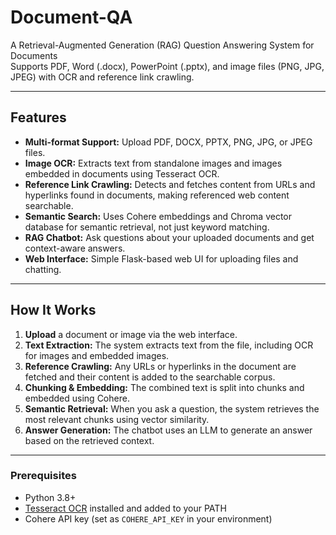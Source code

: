 # Document-QA

A Retrieval-Augmented Generation (RAG) Question Answering System for Documents  
Supports PDF, Word (.docx), PowerPoint (.pptx), and image files (PNG, JPG, JPEG) with OCR and reference link crawling.

---

## Features

- **Multi-format Support:** Upload PDF, DOCX, PPTX, PNG, JPG, or JPEG files.
- **Image OCR:** Extracts text from standalone images and images embedded in documents using Tesseract OCR.
- **Reference Link Crawling:** Detects and fetches content from URLs and hyperlinks found in documents, making referenced web content searchable.
- **Semantic Search:** Uses Cohere embeddings and Chroma vector database for semantic retrieval, not just keyword matching.
- **RAG Chatbot:** Ask questions about your uploaded documents and get context-aware answers.
- **Web Interface:** Simple Flask-based web UI for uploading files and chatting.

---

## How It Works

1. **Upload** a document or image via the web interface.
2. **Text Extraction:** The system extracts text from the file, including OCR for images and embedded images.
3. **Reference Crawling:** Any URLs or hyperlinks in the document are fetched and their content is added to the searchable corpus.
4. **Chunking & Embedding:** The combined text is split into chunks and embedded using Cohere.
5. **Semantic Retrieval:** When you ask a question, the system retrieves the most relevant chunks using vector similarity.
6. **Answer Generation:** The chatbot uses an LLM to generate an answer based on the retrieved context.

---

### Prerequisites

- Python 3.8+
- [Tesseract OCR](https://github.com/tesseract-ocr/tesseract) installed and added to your PATH
- Cohere API key (set as `COHERE_API_KEY` in your environment)